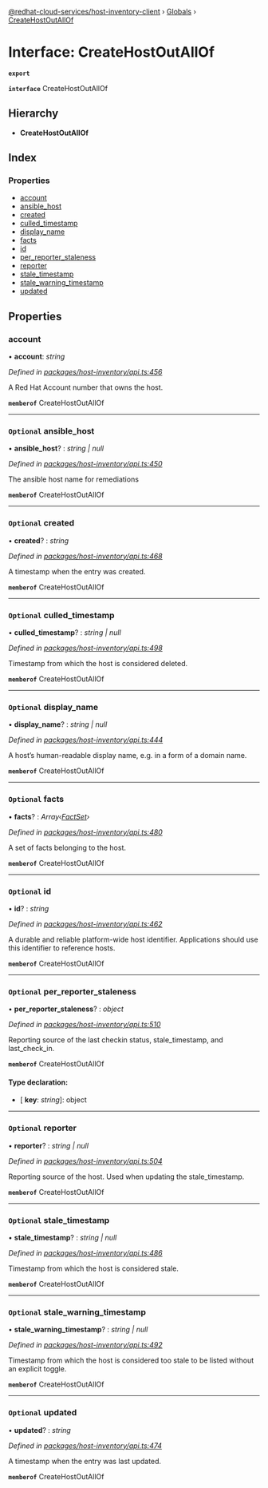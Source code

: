 [@redhat-cloud-services/host-inventory-client](../README.md) › [Globals](../globals.md) › [CreateHostOutAllOf](createhostoutallof.md)

# Interface: CreateHostOutAllOf

**`export`** 

**`interface`** CreateHostOutAllOf

## Hierarchy

* **CreateHostOutAllOf**

## Index

### Properties

* [account](createhostoutallof.md#account)
* [ansible_host](createhostoutallof.md#optional-ansible_host)
* [created](createhostoutallof.md#optional-created)
* [culled_timestamp](createhostoutallof.md#optional-culled_timestamp)
* [display_name](createhostoutallof.md#optional-display_name)
* [facts](createhostoutallof.md#optional-facts)
* [id](createhostoutallof.md#optional-id)
* [per_reporter_staleness](createhostoutallof.md#optional-per_reporter_staleness)
* [reporter](createhostoutallof.md#optional-reporter)
* [stale_timestamp](createhostoutallof.md#optional-stale_timestamp)
* [stale_warning_timestamp](createhostoutallof.md#optional-stale_warning_timestamp)
* [updated](createhostoutallof.md#optional-updated)

## Properties

###  account

• **account**: *string*

*Defined in [packages/host-inventory/api.ts:456](https://github.com/RedHatInsights/javascript-clients/blob/master/packages/host-inventory/api.ts#L456)*

A Red Hat Account number that owns the host.

**`memberof`** CreateHostOutAllOf

___

### `Optional` ansible_host

• **ansible_host**? : *string | null*

*Defined in [packages/host-inventory/api.ts:450](https://github.com/RedHatInsights/javascript-clients/blob/master/packages/host-inventory/api.ts#L450)*

The ansible host name for remediations

**`memberof`** CreateHostOutAllOf

___

### `Optional` created

• **created**? : *string*

*Defined in [packages/host-inventory/api.ts:468](https://github.com/RedHatInsights/javascript-clients/blob/master/packages/host-inventory/api.ts#L468)*

A timestamp when the entry was created.

**`memberof`** CreateHostOutAllOf

___

### `Optional` culled_timestamp

• **culled_timestamp**? : *string | null*

*Defined in [packages/host-inventory/api.ts:498](https://github.com/RedHatInsights/javascript-clients/blob/master/packages/host-inventory/api.ts#L498)*

Timestamp from which the host is considered deleted.

**`memberof`** CreateHostOutAllOf

___

### `Optional` display_name

• **display_name**? : *string | null*

*Defined in [packages/host-inventory/api.ts:444](https://github.com/RedHatInsights/javascript-clients/blob/master/packages/host-inventory/api.ts#L444)*

A host’s human-readable display name, e.g. in a form of a domain name.

**`memberof`** CreateHostOutAllOf

___

### `Optional` facts

• **facts**? : *Array‹[FactSet](factset.md)›*

*Defined in [packages/host-inventory/api.ts:480](https://github.com/RedHatInsights/javascript-clients/blob/master/packages/host-inventory/api.ts#L480)*

A set of facts belonging to the host.

**`memberof`** CreateHostOutAllOf

___

### `Optional` id

• **id**? : *string*

*Defined in [packages/host-inventory/api.ts:462](https://github.com/RedHatInsights/javascript-clients/blob/master/packages/host-inventory/api.ts#L462)*

A durable and reliable platform-wide host identifier. Applications should use this identifier to reference hosts.

**`memberof`** CreateHostOutAllOf

___

### `Optional` per_reporter_staleness

• **per_reporter_staleness**? : *object*

*Defined in [packages/host-inventory/api.ts:510](https://github.com/RedHatInsights/javascript-clients/blob/master/packages/host-inventory/api.ts#L510)*

Reporting source of the last checkin status, stale_timestamp, and last_check_in.

**`memberof`** CreateHostOutAllOf

#### Type declaration:

* \[ **key**: *string*\]: object

___

### `Optional` reporter

• **reporter**? : *string | null*

*Defined in [packages/host-inventory/api.ts:504](https://github.com/RedHatInsights/javascript-clients/blob/master/packages/host-inventory/api.ts#L504)*

Reporting source of the host. Used when updating the stale_timestamp.

**`memberof`** CreateHostOutAllOf

___

### `Optional` stale_timestamp

• **stale_timestamp**? : *string | null*

*Defined in [packages/host-inventory/api.ts:486](https://github.com/RedHatInsights/javascript-clients/blob/master/packages/host-inventory/api.ts#L486)*

Timestamp from which the host is considered stale.

**`memberof`** CreateHostOutAllOf

___

### `Optional` stale_warning_timestamp

• **stale_warning_timestamp**? : *string | null*

*Defined in [packages/host-inventory/api.ts:492](https://github.com/RedHatInsights/javascript-clients/blob/master/packages/host-inventory/api.ts#L492)*

Timestamp from which the host is considered too stale to be listed without an explicit toggle.

**`memberof`** CreateHostOutAllOf

___

### `Optional` updated

• **updated**? : *string*

*Defined in [packages/host-inventory/api.ts:474](https://github.com/RedHatInsights/javascript-clients/blob/master/packages/host-inventory/api.ts#L474)*

A timestamp when the entry was last updated.

**`memberof`** CreateHostOutAllOf
